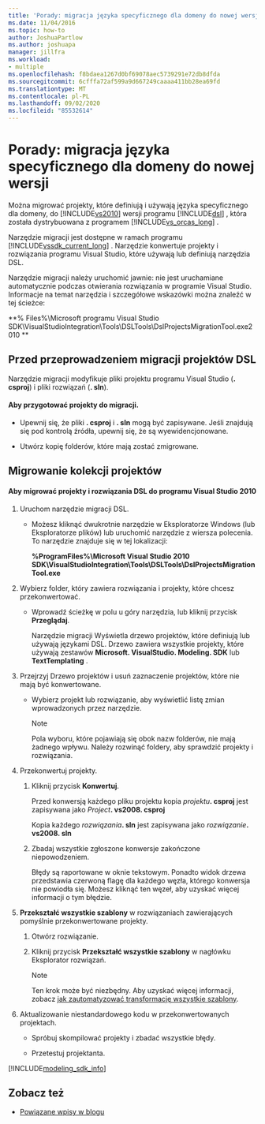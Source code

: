 ```yaml
---
title: 'Porady: migracja języka specyficznego dla domeny do nowej wersji'
ms.date: 11/04/2016
ms.topic: how-to
author: JoshuaPartlow
ms.author: joshuapa
manager: jillfra
ms.workload:
- multiple
ms.openlocfilehash: f8bdaea1267d0bf69078aec5739291e72db8dfda
ms.sourcegitcommit: 6cfffa72af599a9d667249caaaa411bb28ea69fd
ms.translationtype: MT
ms.contentlocale: pl-PL
ms.lasthandoff: 09/02/2020
ms.locfileid: "85532614"
---
```

# <a name="how-to-migrate-a-domain-specific-language-to-a-new-version"></a>Porady: migracja języka specyficznego dla domeny do nowej wersji
Można migrować projekty, które definiują i używają języka specyficznego dla domeny, do [!INCLUDE[vs2010](../misc/includes/vs2010_md.md)] wersji programu [!INCLUDE[dsl](../modeling/includes/dsl_md.md)] , która została dystrybuowana z programem [!INCLUDE[vs_orcas_long](../debugger/includes/vs_orcas_long_md.md)] .

 Narzędzie migracji jest dostępne w ramach programu [!INCLUDE[vssdk_current_long](../misc/includes/vssdk_current_long_md.md)] . Narzędzie konwertuje projekty i rozwiązania programu Visual Studio, które używają lub definiują narzędzia DSL.

 Narzędzie migracji należy uruchomić jawnie: nie jest uruchamiane automatycznie podczas otwierania rozwiązania w programie Visual Studio. Informacje na temat narzędzia i szczegółowe wskazówki można znaleźć w tej ścieżce:

 **% Files%\Microsoft programu Visual Studio SDK\VisualStudioIntegration\Tools\DSLTools\DslProjectsMigrationTool.exe2010 **

## <a name="before-you-migrate-your-dsl-projects"></a>Przed przeprowadzeniem migracji projektów DSL
 Narzędzie migracji modyfikuje pliki projektu programu Visual Studio (**. csproj**) i pliki rozwiązań (**. sln**).

#### <a name="to-prepare-projects-for-migration"></a>Aby przygotować projekty do migracji.

- Upewnij się, że pliki **. csproj** i **. sln** mogą być zapisywane. Jeśli znajdują się pod kontrolą źródła, upewnij się, że są wyewidencjonowane.

- Utwórz kopię folderów, które mają zostać zmigrowane.

## <a name="migrating-a-collection-of-projects"></a>Migrowanie kolekcji projektów

#### <a name="to-migrate-dsl-projects-and-solutions-to-visual-studio-2010"></a>Aby migrować projekty i rozwiązania DSL do programu Visual Studio 2010

1. Uruchom narzędzie migracji DSL.

   - Możesz kliknąć dwukrotnie narzędzie w Eksploratorze Windows (lub Eksploratorze plików) lub uruchomić narzędzie z wiersza polecenia. To narzędzie znajduje się w tej lokalizacji:

        **%ProgramFiles%\Microsoft Visual Studio 2010 SDK\VisualStudioIntegration\Tools\DSLTools\DslProjectsMigrationTool.exe**

2. Wybierz folder, który zawiera rozwiązania i projekty, które chcesz przekonwertować.

   - Wprowadź ścieżkę w polu u góry narzędzia, lub kliknij przycisk **Przeglądaj**.

     Narzędzie migracji Wyświetla drzewo projektów, które definiują lub używają językami DSL. Drzewo zawiera wszystkie projekty, które używają zestawów **Microsoft. VisualStudio. Modeling. SDK** lub **TextTemplating** .

3. Przejrzyj Drzewo projektów i usuń zaznaczenie projektów, które nie mają być konwertowane.

   - Wybierz projekt lub rozwiązanie, aby wyświetlić listę zmian wprowadzonych przez narzędzie.

       > [!NOTE]
       > Pola wyboru, które pojawiają się obok nazw folderów, nie mają żadnego wpływu. Należy rozwinąć foldery, aby sprawdzić projekty i rozwiązania.

4. Przekonwertuj projekty.

   1. Kliknij przycisk **Konwertuj**.

        Przed konwersją każdego pliku projektu kopia _projektu_**. csproj** jest zapisywana jako _Project_**. vs2008. csproj**

        Kopia każdego _rozwiązania_**. sln** jest zapisywana jako _rozwiązanie_**. vs2008. sln**

   2. Zbadaj wszystkie zgłoszone konwersje zakończone niepowodzeniem.

        Błędy są raportowane w oknie tekstowym. Ponadto widok drzewa przedstawia czerwoną flagę dla każdego węzła, którego konwersja nie powiodła się. Możesz kliknąć ten węzeł, aby uzyskać więcej informacji o tym błędzie.

5. **Przekształć wszystkie szablony** w rozwiązaniach zawierających pomyślnie przekonwertowane projekty.

   1. Otwórz rozwiązanie.

   2. Kliknij przycisk **Przekształć wszystkie szablony** w nagłówku Eksplorator rozwiązań.

       > [!NOTE]
       > Ten krok może być niezbędny. Aby uzyskać więcej informacji, zobacz [jak zautomatyzować transformację wszystkie szablony](/previous-versions/visualstudio/visual-studio-2012/ff521399\(v\=vs.110\)).

6. Aktualizowanie niestandardowego kodu w przekonwertowanych projektach.

   - Spróbuj skompilować projekty i zbadać wszystkie błędy.

   - Przetestuj projektanta.

[!INCLUDE[modeling_sdk_info](includes/modeling_sdk_info.md)]

## <a name="see-also"></a>Zobacz też

- [Powiązane wpisy w blogu](https://devblogs.microsoft.com/devops/the-visual-studio-modeling-sdk-is-now-available-with-visual-studio-2017/)